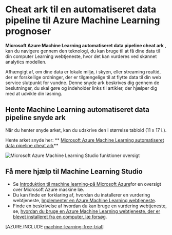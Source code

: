 <properties
    pageTitle="Cheat ark til en automatiseret data pipeline til Azure Machine Learning prognoser | Microsoft Azure"
    description="Et udskriftsvenlig snyde ark, der viser, hvordan du konfigurerer et automatiseret data pipeline til din Azure Machine Learning webtjeneste, om dine data er lokalt, streaming, i Azure eller i en tredjeparts skybaseret tjeneste."
    services="machine-learning"
    documentationCenter=""
    authors="garyericson"
    manager="jhubbard"
    editor="cgronlun"/>

<tags
    ms.service="machine-learning"
    ms.workload="data-services"
    ms.tgt_pltfrm="na"
    ms.devlang="na"
    ms.topic="article"
    ms.date="08/19/2016"
    ms.author="mithal;garye" />

# <a name="cheat-sheet-for-an-automated-data-pipeline-for-azure-machine-learning-predictions"></a>Cheat ark til en automatiseret data pipeline til Azure Machine Learning prognoser

**Microsoft Azure Machine Learning automatiseret data pipeline cheat ark** , kan du navigere gennem den teknologi, du kan bruge til at få dine data til din computer Learning webtjeneste, hvor det kan vurderes ved skønnet analytics modellen.

Afhængigt af, om dine data er lokale miljø, i skyen, eller streaming realtid, der er forskellige ordninger, der er tilgængelige til at flytte data til din web service slutpunkt for vundne.
Denne snyde ark beskrives dig gennem de beslutninger, du skal gøre og indeholder links til artikler, der hjælper dig med at udvikle din løsning.

## <a name="download-the-machine-learning-automated-data-pipeline-cheat-sheet"></a>Hente Machine Learning automatiseret data pipeline snyde ark

Når du henter snyde arket, kan du udskrive den i størrelse tabloid (11 x 17 i.).

Hente arket snyde her: ** [Microsoft Azure Machine Learning automatiseret data pipeline cheat ark](http://download.microsoft.com/download/C/C/7/CC726F8B-2E6F-4C20-9B6F-AFBEE8253023/microsoft-machine-learning-operationalization-cheat-sheet_v1.pdf)**

![Microsoft Azure Machine Learning Studio funktioner oversigt][op-cheat-sheet]

[op-cheat-sheet]: ./media/machine-learning-automated-data-pipeline-cheat-sheet/machine-learning-automated-data-pipeline-cheat-sheet_v1.1.png


## <a name="more-help-with-machine-learning-studio"></a>Få mere hjælp til Machine Learning Studio

* Se [Introduktion til machine learning-på Microsoft Azure](machine-learning-what-is-machine-learning.md)for en oversigt over Microsoft Azure maskine læ.
* Du kan finde en forklaring af, hvordan du installerer en vurdering webtjeneste, [Implementer en Azure Machine Learning webtjeneste](machine-learning-publish-a-machine-learning-web-service.md).
* Finde en beskrivelse af hvordan du kan bruge en vurdering webtjeneste, se, [hvordan du bruge en Azure Machine Learning webtjeneste, der er blevet installeret fra en computer, læ forsøg](machine-learning-consume-web-services.md).

[AZURE.INCLUDE [machine-learning-free-trial](../../includes/machine-learning-free-trial.md)]
